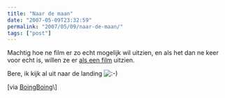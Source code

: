 ```yaml
---
title: "Naar de maan"
date: "2007-05-09T23:32:59"
permalink: "2007/05/09/naar-de-maan/"
tags: ["post"]
---
```

Machtig hoe ne film er zo echt mogelijk wil uitzien, en als het dan ne keer voor echt is, willen ze er [als een film](http://www.youtube.com/watch?v=Q2fhVnTuxv4&eurl=http%3A%2F%2Fwww%2Esliabh%2Enet%2F "http://www.youtube.com/watch?v=Q2fhVnTuxv4&eurl=http%3A%2F%2Fwww%2Esliabh%2Enet%2F") uitzien.

Bere, ik kijk al uit naar de landing ![:-)](http://www.donebysimon.be/blog/wp-includes/images/smilies/icon_smile.gif)

\[via [BoingBoing](http://feeds.feedburner.com/~r/boingboing/iBag/~3/115419731/nasas_return_to_the_.html "http://feeds.feedburner.com/~r/boingboing/iBag/~3/115419731/nasas_return_to_the_.html")\]
